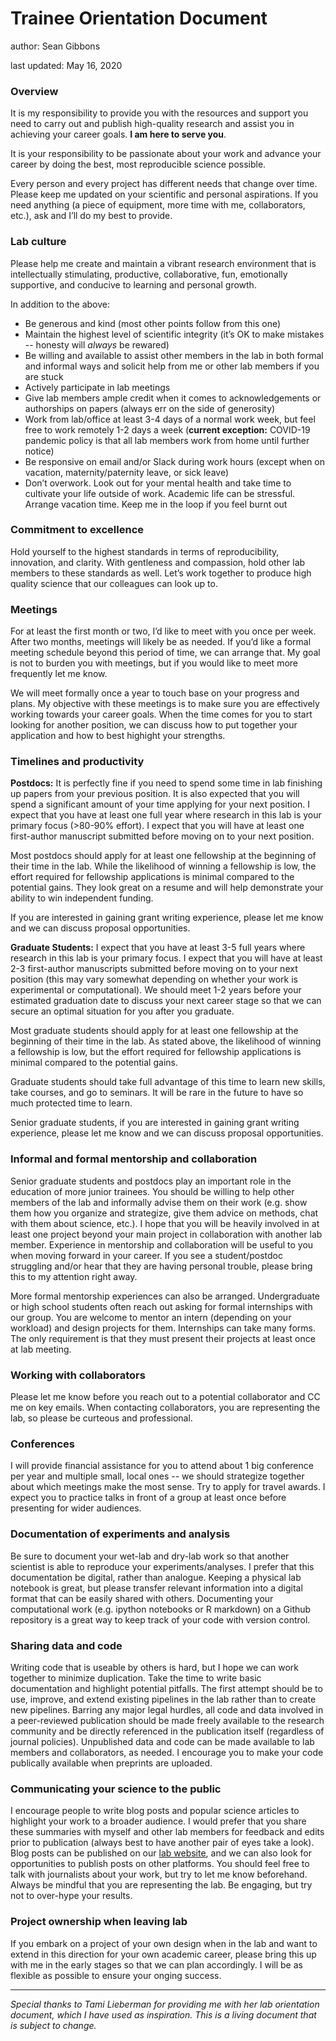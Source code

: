# Trainee Orientation Document

author: Sean Gibbons

last updated: May 16, 2020

### Overview

It is my responsibility to provide you with the resources and support you need to carry out and publish high-quality research and assist you in achieving your career goals. **I am here to serve you**.

It is your responsibility to be passionate about your work and advance your career by doing the best, most reproducible science possible.

Every person and every project has different needs that change over time. Please keep me updated on your scientific and personal aspirations. If you need anything (a piece of equipment, more time with me, collaborators, etc.), ask and I’ll do my best to provide. 

### Lab culture

Please help me create and maintain a vibrant research environment that is intellectually stimulating, productive, collaborative, fun, emotionally supportive, and conducive to learning and personal growth. 

In addition to the above:
*	Be generous and kind (most other points follow from this one) 
*	Maintain the highest level of scientific integrity (it’s OK to make mistakes -- honesty will _always_ be rewared)
*	Be willing and available to assist other members in the lab in both formal and informal ways and solicit help from me or other lab members if you are stuck
*	Actively participate in lab meetings
*	Give lab members ample credit when it comes to acknowledgements or authorships on papers (always err on the side of generosity)
*	Work from lab/office at least 3-4 days of a normal work week, but feel free to work remotely 1-2 days a week (**current exception:** COVID-19 pandemic policy is that all lab members work from home until further notice) 
*	Be responsive on email and/or Slack during work hours (except when on vacation, maternity/paternity leave, or sick leave)
*	Don’t overwork. Look out for your mental health and take time to cultivate your life outside of work. Academic life can be stressful. Arrange vacation time. Keep me in the loop if you feel burnt out 

### Commitment to excellence

Hold yourself to the highest standards in terms of reproducibility, innovation, and clarity. With gentleness and compassion, hold other lab members to these standards as well. Let’s work together to produce high quality science that our colleagues can look up to.

### Meetings

For at least the first month or two, I’d like to meet with you once per week. After two months, meetings will likely be as needed. If you’d like a formal meeting schedule beyond this period of time, we can arrange that. My goal is not to burden you with meetings, but if you would like to meet more frequently let me know. 

We will meet formally once a year to touch base on your progress and plans. My objective with these meetings is to make sure you are effectively working towards your career goals. When the time comes for you to start looking for another position, we can discuss how to put together your application and how to best highight your strengths. 

### Timelines and productivity

**Postdocs:** It is perfectly fine if you need to spend some time in lab finishing up papers from your previous position. It is also expected that you will spend a significant amount of your time applying for your next position. I expect that you have at least one full year where research in this lab is your primary focus (>80-90% effort). I expect that you will have at least one first-author manuscript submitted before moving on to your next position.

Most postdocs should apply for at least one fellowship at the beginning of their time in the lab. While the likelihood of winning a fellowship is low, the effort required for fellowship applications is minimal compared to the potential gains. They look great on a resume and will help demonstrate your ability to win independent funding. 

If you are interested in gaining grant writing experience, please let me know and we can discuss proposal opportunities.

**Graduate Students:** I expect that you have at least 3-5 full years where research in this lab is your primary focus. I expect that you will have at least 2-3 first-author manuscripts submitted before moving on to your next position (this may vary somewhat depending on whether your work is experimental or computational). We should meet 1-2 years before your estimated graduation date to discuss your next career stage so that we can secure an optimal situation for you after you graduate.

Most graduate students should apply for at least one fellowship at the beginning of their time in the lab. As stated above, the likelihood of winning a fellowship is low, but the effort required for fellowship applications is minimal compared to the potential gains.

Graduate students should take full advantage of this time to learn new skills, take courses, and go to seminars. It will be rare in the future to have so much protected time to learn.

Senior graduate students, if you are interested in gaining grant writing experience, please let me know and we can discuss proposal opportunities.

### Informal and formal mentorship and collaboration

Senior graduate students and postdocs play an important role in the education of more junior trainees. You should be willing to help other members of the lab and informally advise them on their work (e.g. show them how you organize and strategize, give them advice on methods, chat with them about science, etc.). I hope that you will be heavily involved in at least one project beyond your main project in collaboration with another lab member. Experience in mentorship and collaboration will be useful to you when moving forward in your career. If you see a student/postdoc struggling and/or hear that they are having personal trouble, please bring this to my attention right away. 

More formal mentorship experiences can also be arranged. Undergraduate or high school students often reach out asking for formal internships with our group. You are welcome to mentor an intern (depending on your workload) and design projects for them. Internships can take many forms. The only requirement is that they must present their projects at least once at lab meeting.

### Working with collaborators

Please let me know before you reach out to a potential collaborator and CC me on key emails. When contacting collaborators, you are representing the lab, so please be curteous and professional. 

### Conferences

I will provide financial assistance for you to attend about 1 big conference per year and multiple small, local ones -- we should strategize together about which meetings make the most sense. Try to apply for travel awards. I expect you to practice talks in front of a group at least once before presenting for wider audiences.

### Documentation of experiments and analysis

Be sure to document your wet-lab and dry-lab work so that another scientist is able to reproduce your experiments/analyses. I prefer that this documentation be digital, rather than analogue. Keeping a physical lab notebook is great, but please transfer relevant information into a digital format that can be easily shared with others. Documenting your computational work (e.g. ipython notebooks or R markdown) on a Github repository is a great way to keep track of your code with version control. 

### Sharing data and code

Writing code that is useable by others is hard, but I hope we can work together to minimize duplication. Take the time to write basic documentation and highlight potential pitfalls. The first attempt should be to use, improve, and extend existing pipelines in the lab rather than to create new pipelines. Barring any major legal hurdles, all code and data involved in a peer-reviewed publication should be made freely available to the research community and be directly referenced in the publication itself (regardless of journal policies). Unpublished data and code can be made available to lab members and collaborators, as needed. I encourage you to make your code publically available when preprints are uploaded.

### Communicating your science to the public

I encourage people to write blog posts and popular science articles to highlight your work to a broader audience. I would prefer that you share these summaries with myself and other lab members for feedback and edits prior to publication (always best to have another pair of eyes take a look). Blog posts can be published on our [lab website](https://gibbons.isbscience.org/), and we can also look for opportunities to publish posts on other platforms. You should feel free to talk with journalists about your work, but try to let me know beforehand. Always be mindful that you are representing the lab. Be engaging, but try not to over-hype your results.

### Project ownership when leaving lab

If you embark on a project of your own design when in the lab and want to extend in this direction for your own academic career, please bring this up with me in the early stages so that we can plan accordingly. I will be as flexible as possible to ensure your onging success.
___

_Special thanks to Tami Lieberman for providing me with her lab orientation document, which I have used as inspiration. This is a living document that is subject to change._
